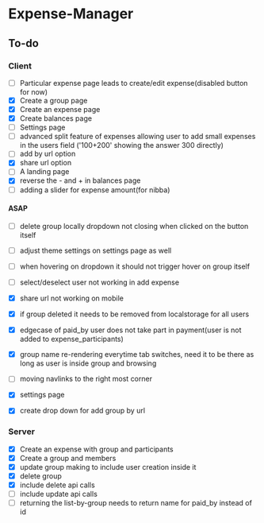 # Expense-Manager

## To-do

### Client

- [ ] Particular expense page leads to create/edit expense(disabled button for now)
- [x] Create a group page 
- [x] Create an expense page 
- [x] Create balances page
- [ ] Settings page
- [ ] advanced split feature of expenses allowing user to add small expenses in the users field ('100+200' showing the answer 300 directly)
- [ ] add by url option
- [x] share url option 
- [ ] A landing page
- [x] reverse the - and + in balances page
- [ ] adding a slider for expense amount(for nibba)

#### ASAP

- [ ] delete group locally dropdown not closing when clicked on the button itself
- [ ] adjust theme settings on settings page as well
- [ ] when hovering on dropdown it should not trigger hover on group itself
- [ ] select/deselect user not working in add expense
- [x] share url not working on mobile
- [x] if group deleted it needs to be removed from localstorage for all users
- [x] edgecase of paid_by user does not take part in payment(user is not added to   expense_participants) 
- [x] group name re-rendering everytime tab switches, need it to be there as long as user is inside group and browsing 
- [ ] moving navlinks to the right most corner
- [x] settings page
- [x] create drop down for add group by url


### Server

- [x] Create an expense with group and participants
- [x] Create a group and members
- [x] update group making to include user creation inside it
- [x] delete group
- [x] include delete api calls  
- [ ] include update api calls
- [ ] returning the list-by-group needs to return name for paid_by instead of id
